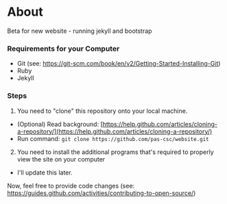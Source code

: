 # About
Beta for new website - running jekyll and bootstrap

### Requirements for your Computer
* Git (see: https://git-scm.com/book/en/v2/Getting-Started-Installing-Git)
* Ruby
* Jekyll

### Steps
1. You need to "clone" this repository onto your local machine. 
  - (Optional) Read background: [https://help.github.com/articles/cloning-a-repository/](https://help.github.com/articles/cloning-a-repository/)
  - Run command: ``git clone https://github.com/pas-csc/website.git``
2. You need to install the additional programs that's required to properly view the site on your computer
  - I'll update this later.

  
  Now, feel free to provide code changes (see: https://guides.github.com/activities/contributing-to-open-source/)

